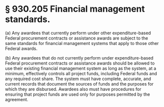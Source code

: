 # § 930.205   Financial management standards.

(a) Any awardees that currently perform under other expenditure-based Federal procurement contracts or assistance awards are subject to the same standards for financial management systems that apply to those other Federal awards.


(b) Any awardees that do not currently perform under expenditure-based Federal procurement contracts or assistance awards should be allowed to use their existing financial management system as long as the system, at a minimum, effectively controls all project funds, including Federal funds and any required cost share. The system must have complete, accurate, and current records that document the sources of funds and the purposes for which they are disbursed. Awardees also must have procedures for ensuring that project funds are used only for purposes permitted by the agreement.






